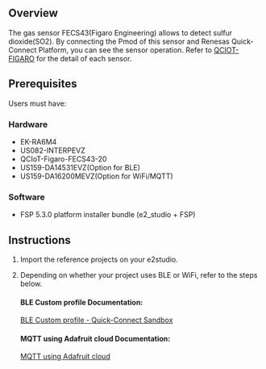 ## Overview
The gas sensor FECS43(Figaro Engineering) allows to detect sulfur dioxide(SO2). By connecting the Pmod of this sensor and Renesas Quick-Connect Platform, you can see the sensor operation.
Refer to [QCIOT-FIGARO](https://www.renesas.com/us/en/products/sensor-products/environmental-sensors/humidity-temperature-sensors/qciot-figaro-figaro-sensor-pmod-boards-quickconnect-iot-platform#tools_support) for the detail of each sensor.

## Prerequisites
Users must have:

### Hardware
* EK-RA6M4
* US082-INTERPEVZ
* QCIoT-Figaro-FECS43-20
* US159-DA14531EVZ(Option for BLE)
* US159-DA16200MEVZ(Option for WiFi/MQTT)

### Software
* FSP 5.3.0 platform installer bundle (e2_studio + FSP)

## Instructions
1. Import the reference projects on your e2studio.
2. Depending on whether your project uses BLE or WiFi, refer to the steps below.

    #### BLE Custom profile Documentation:
    [BLE Custom profile - Quick-Connect Sandbox](https://github.com/Renesas-Software-and-Digitalization/QCS_Silicon_Partners/blob/main/applications/sensordummy/ek_ra6m4_sensordummy_da14531_baremetal_custom_profile/README.md)

    #### MQTT using Adafruit cloud Documentation:
    [MQTT using Adafruit cloud](https://github.com/Renesas-Software-and-Digitalization/QCS_Silicon_Partners/blob/main/applications/sensordummy/ek_ra6m4_sensordummy_da16200_freertos_adafruit_cloud/README.md)
